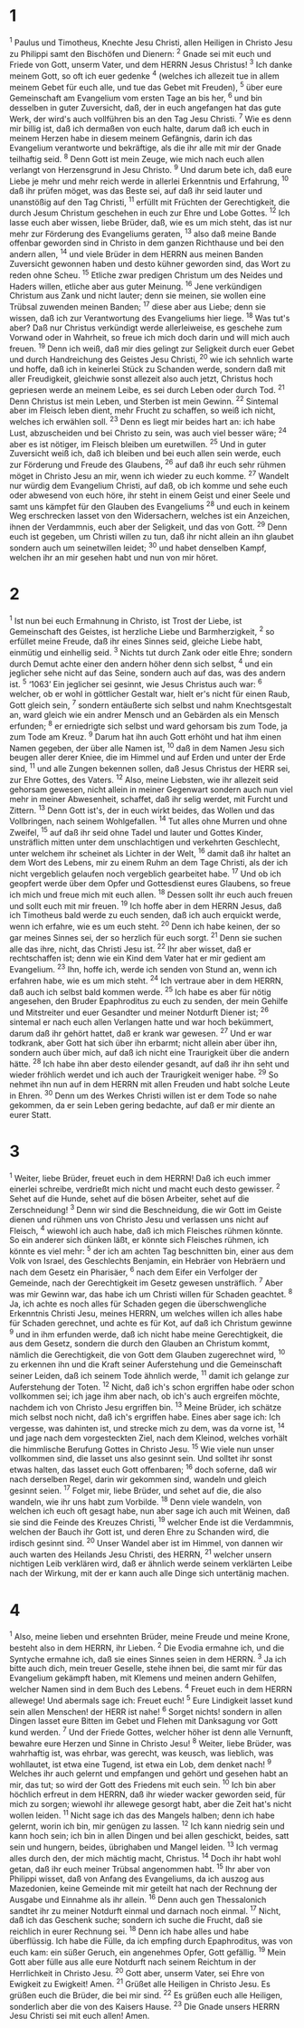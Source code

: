 # 1 
<sup>1</sup> Paulus und Timotheus, Knechte Jesu Christi, allen Heiligen in Christo Jesu zu Philippi samt den Bischöfen und Dienern: <sup>2</sup> Gnade sei mit euch und Friede von Gott, unserm Vater, und dem HERRN Jesus Christus! <sup>3</sup> Ich danke meinem Gott, so oft ich euer gedenke <sup>4</sup> (welches ich allezeit tue in allem meinem Gebet für euch alle, und tue das Gebet mit Freuden), <sup>5</sup> über eure Gemeinschaft am Evangelium vom ersten Tage an bis her, <sup>6</sup> und bin desselben in guter Zuversicht, daß, der in euch angefangen hat das gute Werk, der wird's auch vollführen bis an den Tag Jesu Christi. <sup>7</sup> Wie es denn mir billig ist, daß ich dermaßen von euch halte, darum daß ich euch in meinem Herzen habe in diesem meinem Gefängnis, darin ich das Evangelium verantworte und bekräftige, als die ihr alle mit mir der Gnade teilhaftig seid. <sup>8</sup> Denn Gott ist mein Zeuge, wie mich nach euch allen verlangt von Herzensgrund in Jesu Christo. <sup>9</sup> Und darum bete ich, daß eure Liebe je mehr und mehr reich werde in allerlei Erkenntnis und Erfahrung, <sup>10</sup> daß ihr prüfen möget, was das Beste sei, auf daß ihr seid lauter und unanstößig auf den Tag Christi, <sup>11</sup> erfüllt mit Früchten der Gerechtigkeit, die durch Jesum Christum geschehen in euch zur Ehre und Lobe Gottes. <sup>12</sup> Ich lasse euch aber wissen, liebe Brüder, daß, wie es um mich steht, das ist nur mehr zur Förderung des Evangeliums geraten, <sup>13</sup> also daß meine Bande offenbar geworden sind in Christo in dem ganzen Richthause und bei den andern allen, <sup>14</sup> und viele Brüder in dem HERRN aus meinen Banden Zuversicht gewonnen haben und desto kühner geworden sind, das Wort zu reden ohne Scheu. <sup>15</sup> Etliche zwar predigen Christum um des Neides und Haders willen, etliche aber aus guter Meinung. <sup>16</sup> Jene verkündigen Christum aus Zank und nicht lauter; denn sie meinen, sie wollen eine Trübsal zuwenden meinen Banden; <sup>17</sup> diese aber aus Liebe; denn sie wissen, daß ich zur Verantwortung des Evangeliums hier liege. <sup>18</sup> Was tut's aber? Daß nur Christus verkündigt werde allerleiweise, es geschehe zum Vorwand oder in Wahrheit, so freue ich mich doch darin und will mich auch freuen. <sup>19</sup> Denn ich weiß, daß mir dies gelingt zur Seligkeit durch euer Gebet und durch Handreichung des Geistes Jesu Christi, <sup>20</sup> wie ich sehnlich warte und hoffe, daß ich in keinerlei Stück zu Schanden werde, sondern daß mit aller Freudigkeit, gleichwie sonst allezeit also auch jetzt, Christus hoch gepriesen werde an meinem Leibe, es sei durch Leben oder durch Tod. <sup>21</sup> Denn Christus ist mein Leben, und Sterben ist mein Gewinn. <sup>22</sup> Sintemal aber im Fleisch leben dient, mehr Frucht zu schaffen, so weiß ich nicht, welches ich erwählen soll. <sup>23</sup> Denn es liegt mir beides hart an: ich habe Lust, abzuscheiden und bei Christo zu sein, was auch viel besser wäre; <sup>24</sup> aber es ist nötiger, im Fleisch bleiben um euretwillen. <sup>25</sup> Und in guter Zuversicht weiß ich, daß ich bleiben und bei euch allen sein werde, euch zur Förderung und Freude des Glaubens, <sup>26</sup> auf daß ihr euch sehr rühmen möget in Christo Jesu an mir, wenn ich wieder zu euch komme. <sup>27</sup> Wandelt nur würdig dem Evangelium Christi, auf daß, ob ich komme und sehe euch oder abwesend von euch höre, ihr steht in einem Geist und einer Seele und samt uns kämpfet für den Glauben des Evangeliums <sup>28</sup> und euch in keinem Weg erschrecken lasset von den Widersachern, welches ist ein Anzeichen, ihnen der Verdammnis, euch aber der Seligkeit, und das von Gott. <sup>29</sup> Denn euch ist gegeben, um Christi willen zu tun, daß ihr nicht allein an ihn glaubet sondern auch um seinetwillen leidet; <sup>30</sup> und habet denselben Kampf, welchen ihr an mir gesehen habt und nun von mir höret. 

# 2 
<sup>1</sup> Ist nun bei euch Ermahnung in Christo, ist Trost der Liebe, ist Gemeinschaft des Geistes, ist herzliche Liebe und Barmherzigkeit, <sup>2</sup> so erfüllet meine Freude, daß ihr eines Sinnes seid, gleiche Liebe habt, einmütig und einhellig seid. <sup>3</sup> Nichts tut durch Zank oder eitle Ehre; sondern durch Demut achte einer den andern höher denn sich selbst, <sup>4</sup> und ein jeglicher sehe nicht auf das Seine, sondern auch auf das, was des andern ist. <sup>5</sup> ‘1063’ Ein jeglicher sei gesinnt, wie Jesus Christus auch war: <sup>6</sup> welcher, ob er wohl in göttlicher Gestalt war, hielt er's nicht für einen Raub, Gott gleich sein, <sup>7</sup> sondern entäußerte sich selbst und nahm Knechtsgestalt an, ward gleich wie ein andrer Mensch und an Gebärden als ein Mensch erfunden; <sup>8</sup> er erniedrigte sich selbst und ward gehorsam bis zum Tode, ja zum Tode am Kreuz. <sup>9</sup> Darum hat ihn auch Gott erhöht und hat ihm einen Namen gegeben, der über alle Namen ist, <sup>10</sup> daß in dem Namen Jesu sich beugen aller derer Kniee, die im Himmel und auf Erden und unter der Erde sind, <sup>11</sup> und alle Zungen bekennen sollen, daß Jesus Christus der HERR sei, zur Ehre Gottes, des Vaters. <sup>12</sup> Also, meine Liebsten, wie ihr allezeit seid gehorsam gewesen, nicht allein in meiner Gegenwart sondern auch nun viel mehr in meiner Abwesenheit, schaffet, daß ihr selig werdet, mit Furcht und Zittern. <sup>13</sup> Denn Gott ist's, der in euch wirkt beides, das Wollen und das Vollbringen, nach seinem Wohlgefallen. <sup>14</sup> Tut alles ohne Murren und ohne Zweifel, <sup>15</sup> auf daß ihr seid ohne Tadel und lauter und Gottes Kinder, unsträflich mitten unter dem unschlachtigen und verkehrten Geschlecht, unter welchem ihr scheinet als Lichter in der Welt, <sup>16</sup> damit daß ihr haltet an dem Wort des Lebens, mir zu einem Ruhm an dem Tage Christi, als der ich nicht vergeblich gelaufen noch vergeblich gearbeitet habe. <sup>17</sup> Und ob ich geopfert werde über dem Opfer und Gottesdienst eures Glaubens, so freue ich mich und freue mich mit euch allen. <sup>18</sup> Dessen sollt ihr euch auch freuen und sollt euch mit mir freuen. <sup>19</sup> Ich hoffe aber in dem HERRN Jesus, daß ich Timotheus bald werde zu euch senden, daß ich auch erquickt werde, wenn ich erfahre, wie es um euch steht. <sup>20</sup> Denn ich habe keinen, der so gar meines Sinnes sei, der so herzlich für euch sorgt. <sup>21</sup> Denn sie suchen alle das ihre, nicht, das Christi Jesu ist. <sup>22</sup> Ihr aber wisset, daß er rechtschaffen ist; denn wie ein Kind dem Vater hat er mir gedient am Evangelium. <sup>23</sup> Ihn, hoffe ich, werde ich senden von Stund an, wenn ich erfahren habe, wie es um mich steht. <sup>24</sup> Ich vertraue aber in dem HERRN, daß auch ich selbst bald kommen werde. <sup>25</sup> Ich habe es aber für nötig angesehen, den Bruder Epaphroditus zu euch zu senden, der mein Gehilfe und Mitstreiter und euer Gesandter und meiner Notdurft Diener ist; <sup>26</sup> sintemal er nach euch allen Verlangen hatte und war hoch bekümmert, darum daß ihr gehört hattet, daß er krank war gewesen. <sup>27</sup> Und er war todkrank, aber Gott hat sich über ihn erbarmt; nicht allein aber über ihn, sondern auch über mich, auf daß ich nicht eine Traurigkeit über die andern hätte. <sup>28</sup> Ich habe ihn aber desto eilender gesandt, auf daß ihr ihn seht und wieder fröhlich werdet und ich auch der Traurigkeit weniger habe. <sup>29</sup> So nehmet ihn nun auf in dem HERRN mit allen Freuden und habt solche Leute in Ehren. <sup>30</sup> Denn um des Werkes Christi willen ist er dem Tode so nahe gekommen, da er sein Leben gering bedachte, auf daß er mir diente an eurer Statt. 

# 3 
<sup>1</sup> Weiter, liebe Brüder, freuet euch in dem HERRN! Daß ich euch immer einerlei schreibe, verdrießt mich nicht und macht euch desto gewisser. <sup>2</sup> Sehet auf die Hunde, sehet auf die bösen Arbeiter, sehet auf die Zerschneidung! <sup>3</sup> Denn wir sind die Beschneidung, die wir Gott im Geiste dienen und rühmen uns von Christo Jesu und verlassen uns nicht auf Fleisch, <sup>4</sup> wiewohl ich auch habe, daß ich mich Fleisches rühmen könnte. So ein anderer sich dünken läßt, er könnte sich Fleisches rühmen, ich könnte es viel mehr: <sup>5</sup> der ich am achten Tag beschnitten bin, einer aus dem Volk von Israel, des Geschlechts Benjamin, ein Hebräer von Hebräern und nach dem Gesetz ein Pharisäer, <sup>6</sup> nach dem Eifer ein Verfolger der Gemeinde, nach der Gerechtigkeit im Gesetz gewesen unsträflich. <sup>7</sup> Aber was mir Gewinn war, das habe ich um Christi willen für Schaden geachtet. <sup>8</sup> Ja, ich achte es noch alles für Schaden gegen die überschwengliche Erkenntnis Christi Jesu, meines HERRN, um welches willen ich alles habe für Schaden gerechnet, und achte es für Kot, auf daß ich Christum gewinne <sup>9</sup> und in ihm erfunden werde, daß ich nicht habe meine Gerechtigkeit, die aus dem Gesetz, sondern die durch den Glauben an Christum kommt, nämlich die Gerechtigkeit, die von Gott dem Glauben zugerechnet wird, <sup>10</sup> zu erkennen ihn und die Kraft seiner Auferstehung und die Gemeinschaft seiner Leiden, daß ich seinem Tode ähnlich werde, <sup>11</sup> damit ich gelange zur Auferstehung der Toten. <sup>12</sup> Nicht, daß ich's schon ergriffen habe oder schon vollkommen sei; ich jage ihm aber nach, ob ich's auch ergreifen möchte, nachdem ich von Christo Jesu ergriffen bin. <sup>13</sup> Meine Brüder, ich schätze mich selbst noch nicht, daß ich's ergriffen habe. Eines aber sage ich: Ich vergesse, was dahinten ist, und strecke mich zu dem, was da vorne ist, <sup>14</sup> und jage nach dem vorgesteckten Ziel, nach dem Kleinod, welches vorhält die himmlische Berufung Gottes in Christo Jesu. <sup>15</sup> Wie viele nun unser vollkommen sind, die lasset uns also gesinnt sein. Und solltet ihr sonst etwas halten, das lasset euch Gott offenbaren; <sup>16</sup> doch soferne, daß wir nach derselben Regel, darin wir gekommen sind, wandeln und gleich gesinnt seien. <sup>17</sup> Folget mir, liebe Brüder, und sehet auf die, die also wandeln, wie ihr uns habt zum Vorbilde. <sup>18</sup> Denn viele wandeln, von welchen ich euch oft gesagt habe, nun aber sage ich auch mit Weinen, daß sie sind die Feinde des Kreuzes Christi, <sup>19</sup> welcher Ende ist die Verdammnis, welchen der Bauch ihr Gott ist, und deren Ehre zu Schanden wird, die irdisch gesinnt sind. <sup>20</sup> Unser Wandel aber ist im Himmel, von dannen wir auch warten des Heilands Jesu Christi, des HERRN, <sup>21</sup> welcher unsern nichtigen Leib verklären wird, daß er ähnlich werde seinem verklärten Leibe nach der Wirkung, mit der er kann auch alle Dinge sich untertänig machen. 

# 4 
<sup>1</sup> Also, meine lieben und ersehnten Brüder, meine Freude und meine Krone, besteht also in dem HERRN, ihr Lieben. <sup>2</sup> Die Evodia ermahne ich, und die Syntyche ermahne ich, daß sie eines Sinnes seien in dem HERRN. <sup>3</sup> Ja ich bitte auch dich, mein treuer Geselle, stehe ihnen bei, die samt mir für das Evangelium gekämpft haben, mit Klemens und meinen andern Gehilfen, welcher Namen sind in dem Buch des Lebens. <sup>4</sup> Freuet euch in dem HERRN allewege! Und abermals sage ich: Freuet euch! <sup>5</sup> Eure Lindigkeit lasset kund sein allen Menschen! der HERR ist nahe! <sup>6</sup> Sorget nichts! sondern in allen Dingen lasset eure Bitten im Gebet und Flehen mit Danksagung vor Gott kund werden. <sup>7</sup> Und der Friede Gottes, welcher höher ist denn alle Vernunft, bewahre eure Herzen und Sinne in Christo Jesu! <sup>8</sup> Weiter, liebe Brüder, was wahrhaftig ist, was ehrbar, was gerecht, was keusch, was lieblich, was wohllautet, ist etwa eine Tugend, ist etwa ein Lob, dem denket nach! <sup>9</sup> Welches ihr auch gelernt und empfangen und gehört und gesehen habt an mir, das tut; so wird der Gott des Friedens mit euch sein. <sup>10</sup> Ich bin aber höchlich erfreut in dem HERRN, daß ihr wieder wacker geworden seid, für mich zu sorgen; wiewohl ihr allewege gesorgt habt, aber die Zeit hat's nicht wollen leiden. <sup>11</sup> Nicht sage ich das des Mangels halben; denn ich habe gelernt, worin ich bin, mir genügen zu lassen. <sup>12</sup> Ich kann niedrig sein und kann hoch sein; ich bin in allen Dingen und bei allen geschickt, beides, satt sein und hungern, beides, übrighaben und Mangel leiden. <sup>13</sup> Ich vermag alles durch den, der mich mächtig macht, Christus. <sup>14</sup> Doch ihr habt wohl getan, daß ihr euch meiner Trübsal angenommen habt. <sup>15</sup> Ihr aber von Philippi wisset, daß von Anfang des Evangeliums, da ich auszog aus Mazedonien, keine Gemeinde mit mir geteilt hat nach der Rechnung der Ausgabe und Einnahme als ihr allein. <sup>16</sup> Denn auch gen Thessalonich sandtet ihr zu meiner Notdurft einmal und darnach noch einmal. <sup>17</sup> Nicht, daß ich das Geschenk suche; sondern ich suche die Frucht, daß sie reichlich in eurer Rechnung sei. <sup>18</sup> Denn ich habe alles und habe überflüssig. Ich habe die Fülle, da ich empfing durch Epaphroditus, was von euch kam: ein süßer Geruch, ein angenehmes Opfer, Gott gefällig. <sup>19</sup> Mein Gott aber fülle aus alle eure Notdurft nach seinem Reichtum in der Herrlichkeit in Christo Jesu. <sup>20</sup> Gott aber, unserm Vater, sei Ehre von Ewigkeit zu Ewigkeit! Amen. <sup>21</sup> Grüßet alle Heiligen in Christo Jesu. Es grüßen euch die Brüder, die bei mir sind. <sup>22</sup> Es grüßen euch alle Heiligen, sonderlich aber die von des Kaisers Hause. <sup>23</sup> Die Gnade unsers HERRN Jesu Christi sei mit euch allen! Amen. 